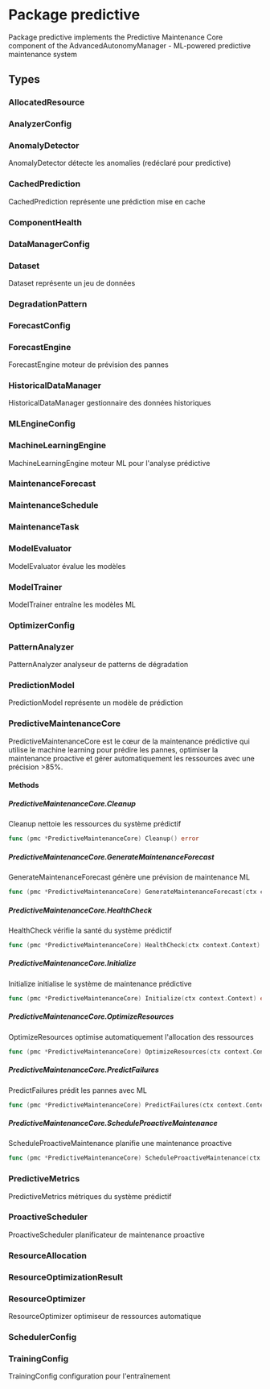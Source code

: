 # Package predictive

Package predictive implements the Predictive Maintenance Core component
of the AdvancedAutonomyManager - ML-powered predictive maintenance system


## Types

### AllocatedResource

### AnalyzerConfig

### AnomalyDetector

AnomalyDetector détecte les anomalies (redéclaré pour predictive)


### CachedPrediction

CachedPrediction représente une prédiction mise en cache


### ComponentHealth

### DataManagerConfig

### Dataset

Dataset représente un jeu de données


### DegradationPattern

### ForecastConfig

### ForecastEngine

ForecastEngine moteur de prévision des pannes


### HistoricalDataManager

HistoricalDataManager gestionnaire des données historiques


### MLEngineConfig

### MachineLearningEngine

MachineLearningEngine moteur ML pour l'analyse prédictive


### MaintenanceForecast

### MaintenanceSchedule

### MaintenanceTask

### ModelEvaluator

ModelEvaluator évalue les modèles


### ModelTrainer

ModelTrainer entraîne les modèles ML


### OptimizerConfig

### PatternAnalyzer

PatternAnalyzer analyseur de patterns de dégradation


### PredictionModel

PredictionModel représente un modèle de prédiction


### PredictiveMaintenanceCore

PredictiveMaintenanceCore est le cœur de la maintenance prédictive qui utilise
le machine learning pour prédire les pannes, optimiser la maintenance proactive
et gérer automatiquement les ressources avec une précision >85%.


#### Methods

##### PredictiveMaintenanceCore.Cleanup

Cleanup nettoie les ressources du système prédictif


```go
func (pmc *PredictiveMaintenanceCore) Cleanup() error
```

##### PredictiveMaintenanceCore.GenerateMaintenanceForecast

GenerateMaintenanceForecast génère une prévision de maintenance ML


```go
func (pmc *PredictiveMaintenanceCore) GenerateMaintenanceForecast(ctx context.Context, timeHorizon time.Duration) (*interfaces.MaintenanceForecast, error)
```

##### PredictiveMaintenanceCore.HealthCheck

HealthCheck vérifie la santé du système prédictif


```go
func (pmc *PredictiveMaintenanceCore) HealthCheck(ctx context.Context) error
```

##### PredictiveMaintenanceCore.Initialize

Initialize initialise le système de maintenance prédictive


```go
func (pmc *PredictiveMaintenanceCore) Initialize(ctx context.Context) error
```

##### PredictiveMaintenanceCore.OptimizeResources

OptimizeResources optimise automatiquement l'allocation des ressources


```go
func (pmc *PredictiveMaintenanceCore) OptimizeResources(ctx context.Context, currentAllocation *ResourceAllocation) (*ResourceOptimizationResult, error)
```

##### PredictiveMaintenanceCore.PredictFailures

PredictFailures prédit les pannes avec ML


```go
func (pmc *PredictiveMaintenanceCore) PredictFailures(ctx context.Context, components []string, timeHorizon time.Duration) ([]*interfaces.PredictedIssue, error)
```

##### PredictiveMaintenanceCore.ScheduleProactiveMaintenance

ScheduleProactiveMaintenance planifie une maintenance proactive


```go
func (pmc *PredictiveMaintenanceCore) ScheduleProactiveMaintenance(ctx context.Context, forecast *interfaces.MaintenanceForecast) (*MaintenanceSchedule, error)
```

### PredictiveMetrics

PredictiveMetrics métriques du système prédictif


### ProactiveScheduler

ProactiveScheduler planificateur de maintenance proactive


### ResourceAllocation

### ResourceOptimizationResult

### ResourceOptimizer

ResourceOptimizer optimiseur de ressources automatique


### SchedulerConfig

### TrainingConfig

TrainingConfig configuration pour l'entraînement


